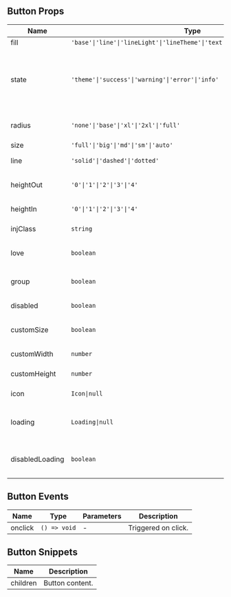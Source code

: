 ## Button Props

| Name            | Type                                                                          | Default   | Required | Description                                                                        |
| --------------- | ----------------------------------------------------------------------------- | --------- | -------- | ---------------------------------------------------------------------------------- |
| fill            | `'base'\|'line'\|'lineLight'\|'lineTheme'\|'text'\|'textTheme'\|'colorLight'` | `'base'`  | N        | Fill mode.                                                                         |
| state           | `'theme'\|'success'\|'warning'\|'error'\|'info'`                              | `'theme'` | N        | Status color, theme means following theme color.                                   |
| radius          | `'none'\|'base'\|'xl'\|'2xl'\|'full'`                                         | `'base'`  | N        | Border radius style.                                                               |
| size            | `'full'\|'big'\|'md'\|'sm'\|'auto'`                                           | `'big'`   | N        | Size.                                                                              |
| line            | `'solid'\|'dashed'\|'dotted'`                                                 | `'solid'` | N        | Border style.                                                                      |
| heightOut       | `'0'\|'1'\|'2'\|'3'\|'4'`                                                     | `'2'`     | N        | Button outer height.                                                               |
| heightIn        | `'0'\|'1'\|'2'\|'3'\|'4'`                                                     | `'3'`     | N        | Button height.                                                                     |
| injClass        | `string`                                                                      | `''`      | N        | Inject CSS class name.                                                             |
| love            | `boolean`                                                                     | `false`   | N        | Whether to enable care version.                                                    |
| group           | `boolean`                                                                     | `false`   | N        | Whether to use button group.                                                       |
| disabled        | `boolean`                                                                     | `false`   | N        | Whether to disable.                                                                |
| customSize      | `boolean`                                                                     | `false`   | N        | Whether to use custom size.                                                        |
| customWidth     | `number`                                                                      | `0`       | N        | Custom width.                                                                      |
| customHeight    | `number`                                                                      | `0`       | N        | Custom height.                                                                     |
| icon            | `Icon\|null`                                                                  | `null`    | N        | Icon props [Icon Props](https://stdf.design/#/components?nav=icon&tab=1).          |
| loading         | `Loading\|null`                                                               | `null`    | N        | Loading props [Loading Props](https://stdf.design/#/components?nav=loading&tab=1). |
| disabledLoading | `boolean`                                                                     | `false`   | N        | Whether to disable when loading.                                                   |

## Button Events

| Name    | Type         | Parameters | Description         |
| ------- | ------------ | ---------- | ------------------- |
| onclick | `() => void` | -          | Triggered on click. |

## Button Snippets

| Name     | Description     |
| -------- | --------------- |
| children | Button content. |
